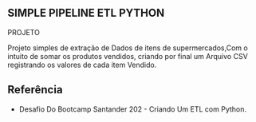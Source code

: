 ## SIMPLE PIPELINE ETL PYTHON

PROJETO

Projeto simples de extração de Dados de itens de supermercados,Com o intuito de somar os produtos vendidos, criando por final um Arquivo CSV registrando os valores de cada item Vendido.


## Referência
- Desafio Do Bootcamp Santander 202 - Criando Um ETL com Python.
